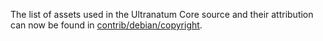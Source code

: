 The list of assets used in the Ultranatum Core source and their attribution can now be found in [contrib/debian/copyright](../contrib/debian/copyright).
